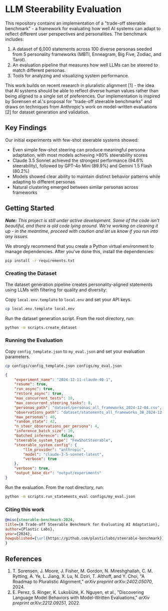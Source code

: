 # LLM Steerability Evaluation

This repository contains an implementation of a "trade-off steerable benchmark" - a framework for evaluating how well AI systems can adapt to reflect different user perspectives and personalities. The benchmark includes:

1. A dataset of 6,000 statements across 100 diverse personas seeded from 5 personality frameworks (MBTI, Enneagram, Big Five, Zodiac, and Tarot).
2. An evaluation pipeline that measures how well LLMs can be steered to match different personas.
3. Tools for analyzing and visualizing system performance.

This work builds on recent research in pluralistic alignment [1] - the idea that AI systems should be able to reflect diverse human values rather than being aligned to a single set of preferences. Our implementation is inspired by Sorensen et al.'s proposal for "trade-off steerable benchmarks" and draws on techniques from Anthropic's work on model-written evaluations [2] for dataset generation and validation.


## Key Findings

Our initial experiments with few-shot steerable systems showed:

- Even simple few-shot steering can produce meaningful persona adaptation, with most models achieving >80% steerability scores
- Claude 3.5 Sonnet achieved the strongest performance (94.6% steerability), followed by GPT-4o Mini (89.9%) and Gemini 1.5 Flash (80.2%)
- Models showed clear ability to maintain distinct behavior patterns while adapting to different personas
- Natural clustering emerged between similar personas across frameworks


## Getting Started

_**Note:** This project is still under active development. Some of the code isn't beautiful, and there is old code lying around. We're working on cleaning it up - in the meantime, proceed with caution and let us know if you run into any issues._

We strongly recommend that you create a Python virtual environment to manage dependencies. After you've done this, install the dependencies:

``` bash
pip install -r requirements.txt
```

### Creating the Dataset

The dataset generation pipeline creates personality-aligned statements using LLMs with filtering for quality and diversity:

Copy `local.env.template` to `local.env` and set your API keys.

``` bash
cp local.env.template local.env
```

Run the dataset generation script. From the root directory, run:

``` bash
python -m scripts.create_dataset
```

### Running the Evaluation

Copy `config_template.json` to `my_eval.json` and set your evaluation parameters.
``` bash
cp configs/config_template.json configs/my_eval.json
```

``` json
{
    "experiment_name": "2024-12-11-claude-40-1",
    "resume": true,
    "run_async": true,
    "restore_async": true,
    "max_concurrent_tests": 10,
    "max_concurrent_steering_tasks": 8,
    "personas_path": "dataset/personas_all_frameworks_2024-12-04.csv",
    "observations_path": "dataset/statements_all_frameworks_30_2024-12-04.csv",
    "max_personas": 40,
    "random_state": 42,
    "n_steer_observations_per_persona": 4,
    "inference_batch_size": 10,
    "batched_inference": false,
    "steerable_system_type": "FewShotSteerable",
    "steerable_system_config": {
        "llm_provider": "anthropic",
        "model": "claude-3-5-sonnet-latest",
        "verbose": true
    },
    "verbose": true,
    "output_base_dir": "output/experiments"
} 
```

Run the evaluation. From the root directory, run:
``` bash
python -m scripts.run_statements_eval configs/my_eval.json
```

### Citing this work

``` bibtex
@misc{steerable-benchmark-2024,
title={A Trade-off Steerable Benchmark for Evaluating AI Adaptation},
author={Plastic Labs},
year={2024},
howpublished={\url{https://github.com/plasticlabs/steerable-benchmark}}
}
```

## References
1. T. Sorensen, J. Moore, J. Fisher, M. Gordon, N. Mireshghallah, C. M. Rytting, A. Ye, L. Jiang, X. Lu, N. Dziri, T. Althoff, and Y. Choi, "A Roadmap to Pluralistic Alignment," _arXiv preprint arXiv:2402.05070_, 2024.
2. E. Perez, S. Ringer, K. Lukošiūtė, K. Nguyen, et al., "Discovering Language Model Behaviors with Model-Written Evaluations," _arXiv preprint arXiv:2212.09251_, 2022.
